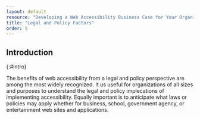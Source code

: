 ```yaml
---
layout: default
resource: "Developing a Web Accessibility Business Case for Your Organization"
title: "Legal and Policy Factors"
order: 5
---
```


## Introduction
{:#intro}

The benefits of web accessibility from a legal and policy perspective are among the most widely recognized. It us useful for organizations of all sizes and purposes to understand the legal and policy implecations of implementing accessibility. Equally important is to anticipate what laws or policies may apply whether for business, school, government agency, or entertainment web sites and applications. 
